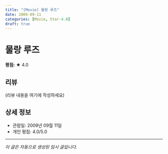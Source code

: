 ```yaml
---
title: "[Movie] 물랑 루즈"
date: 2009-09-11
categories: [Movie, Star-4.0]
draft: true
---
```


# 물랑 루즈

**평점:** ★ 4.0

## 리뷰

(리뷰 내용을 여기에 작성하세요)

## 상세 정보

- 관람일: 2009년 09월 11일
- 개인 평점: 4.0/5.0

---

*이 글은 자동으로 생성된 임시 글입니다.*

